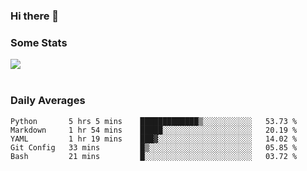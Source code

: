 ### Hi there 👋

<!--
**haruishi43/haruishi43** is a ✨ _special_ ✨ repository because its `README.md` (this file) appears on your GitHub profile.

Here are some ideas to get you started:

- 🔭 I’m currently working on ...
- 🌱 I’m currently learning ...
- 👯 I’m looking to collaborate on ...
- 🤔 I’m looking for help with ...
- 💬 Ask me about ...
- 📫 How to reach me: ...
- 😄 Pronouns: ...
- ⚡ Fun fact: ...
-->

### Some Stats
<div>
  <img align="center" src="https://github-readme-stats.vercel.app/api?username=haruishi43&count_private=true&show_icons=true" />
</div>

</br>

### Daily Averages

<!--START_SECTION:waka-->
```text
Python       5 hrs 5 mins    █████████████▒░░░░░░░░░░░   53.73 % 
Markdown     1 hr 54 mins    █████░░░░░░░░░░░░░░░░░░░░   20.19 % 
YAML         1 hr 19 mins    ███▓░░░░░░░░░░░░░░░░░░░░░   14.02 % 
Git Config   33 mins         █▒░░░░░░░░░░░░░░░░░░░░░░░   05.85 % 
Bash         21 mins         █░░░░░░░░░░░░░░░░░░░░░░░░   03.72 % 
```
<!--END_SECTION:waka-->
